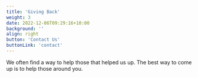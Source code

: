 ```yaml
---
title: 'Giving Back'
weight: 3
date: 2022-12-06T09:29:16+10:00
background: ''
align: right
button: 'Contact Us'
buttonLink: 'contact'
---
```


We often find a way to help those that helped us up.  The best way to come up is to help those around you.

